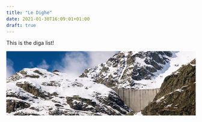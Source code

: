 ```yaml
---
title: "Le Dighe"
date: 2021-01-30T16:09:01+01:00
draft: true
---
```


This is the diga list!

![alt text](front_image.jpg)